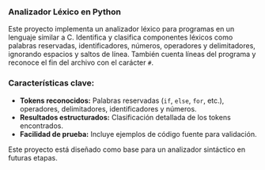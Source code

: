 ### Analizador Léxico en Python

Este proyecto implementa un analizador léxico para programas en un lenguaje similar a C. Identifica y clasifica componentes léxicos como palabras reservadas, identificadores, números, operadores y delimitadores, ignorando espacios y saltos de línea. También cuenta líneas del programa y reconoce el fin del archivo con el carácter `#`.

### Características clave:
- **Tokens reconocidos:** Palabras reservadas (`if`, `else`, `for`, etc.), operadores, delimitadores, identificadores y números.
- **Resultados estructurados:** Clasificación detallada de los tokens encontrados.
- **Facilidad de prueba:** Incluye ejemplos de código fuente para validación.

Este proyecto está diseñado como base para un analizador sintáctico en futuras etapas.
